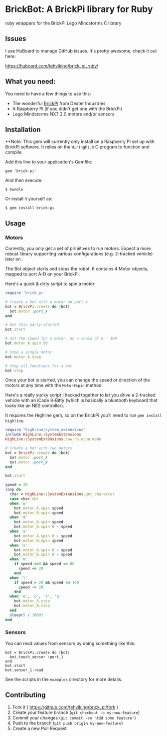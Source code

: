 # BrickBot: A BrickPi library for Ruby

ruby wrappers for the BrickPi Lego Mindstorms C library

## Issues

I use HuBoard to manage GitHub issues. It's pretty awesome, check it out here:

https://huboard.com/tehviking/brick_pi_ruby/

## What you need:

You need to have a few things to use this:

 - The wonderful [BrickPi](http://www.dexterindustries.com/BrickPi.html) from Dexter Industries
 - A Raspberry Pi (if you didn't get one with the BrickPi)
 - Lego Mindstorms NXT 2.0 motors and/or sensors

## Installation

**Note: This gem will currently only install on a Raspberry Pi set up with BrickPi software. It relies on the `WiringPi.h` C program to function and compile.

Add this line to your application's Gemfile:

    gem 'brick-pi'

And then execute:

    $ bundle

Or install it yourself as:

    $ gem install brick-pi

## Usage

### Motors

Currently, you only get a set of primitives to run motors. Expect a more robust library supporting various configurations (e.g. 2-tracked vehicle) later on.

The Bot object starts and stops the robot. It contains 4 Motor objects, mapped to port A-D on your BrickPi.

Here's a quick & dirty script to spin a motor:

```ruby
require 'brick_pi'

# Create a bot with a motor on port A
bot = BrickPi.create do |bot|
  bot.motor :port_A
end

# Get this party started
bot.start

# Set the speed for a motor, on a scale of 0 - 100
bot.motor_A.spin 50

# Stop a single motor
bot.motor_A.stop

# Stop all functions for a bot
bot.stop
```

Once your bot is started, you can change the speed or direction of the motors at any time with the `Motor#spin` method.

Here's a really yucky script I hacked together to let you drive a 2-tracked vehicle with an iCade 8-Bitty (which is basically a bluetooth keyboard that looks like an NES controller).

It requires the Highline gem, so on the BrickPi you'll need to run `gem install highline`.

```ruby
require "highline/system_extensions"
include HighLine::SystemExtensions
HighLine::SystemExtensions.raw_no_echo_mode

# Create a bot with two motors
bot = BrickPi.create do |bot|
  bot.motor :port_A
  bot.motor :port_B
end

bot.start

speed = 20
loop do
  char = HighLine::SystemExtensions.get_character
  case char.chr
  when 'w'
    bot.motor_A.spin speed
    bot.motor_B.spin speed
  when 'd'
    bot.motor_A.spin speed
    bot.motor_B.spin 0 - speed
  when 'a'
    bot.motor_A.spin 0 - speed
    bot.motor_B.spin speed
  when 'x'
    bot.motor_A.spin 0 - speed
    bot.motor_B.spin 0 - speed
  when 'o'
    if speed >=0 && speed <= 80
      speed += 20
    end
  when 'l'
    if speed > 20 && speed <= 100
      speed -= 20
    end
  when 'e', 'c', 'z', 'q'
    bot.motor_A.stop
    bot.motor_B.stop
  end
  sleep(5 / 1000)
end
```

### Sensors

You can read values from sensors by doing something like this:

```
bot = BrickPi.create do |bot|
  bot.touch_sensor :port_1
end
bot.start
bot.sensor_1.read
```

See the scripts in the `examples` directory for more details.


## Contributing

1. Fork it ( https://github.com/tehviking/brick_pi/fork )
2. Create your feature branch (`git checkout -b my-new-feature`)
3. Commit your changes (`git commit -am 'Add some feature'`)
4. Push to the branch (`git push origin my-new-feature`)
5. Create a new Pull Request
